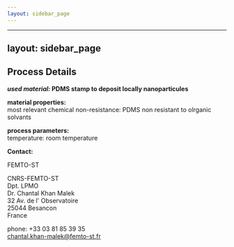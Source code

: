 ```yaml
---
layout: sidebar_page
---
```


---
layout: sidebar_page
---

## Process Details

__*used material:*	PDMS stamp to deposit locally nanoparticules__

	
__material properties:__  		
most relevant chemical non-resistance:	PDMS non resistant to olrganic solvants  
	
	
__process parameters:__  	
temperature:	room temperature
<!--break-->
__Contact:__

FEMTO-ST

CNRS-FEMTO-ST  
Dpt. LPMO  
Dr. Chantal Khan Malek  
32 Av. de l' Observatoire  
25044 Besancon  
France

phone: +33 03 81 85 39 35  
chantal.khan-malek@femto-st.fr